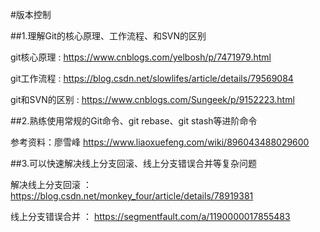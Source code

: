 #版本控制

##1.理解Git的核心原理、工作流程、和SVN的区别

git核心原理 : https://www.cnblogs.com/yelbosh/p/7471979.html

git工作流程 : https://blog.csdn.net/slowlifes/article/details/79569084

git和SVN的区别 : https://www.cnblogs.com/Sungeek/p/9152223.html

##2.熟练使用常规的Git命令、git rebase、git stash等进阶命令

参考资料：廖雪峰
https://www.liaoxuefeng.com/wiki/896043488029600

##3.可以快速解决线上分支回滚、线上分支错误合并等复杂问题

解决线上分支回滚 ： https://blog.csdn.net/monkey_four/article/details/78919381

线上分支错误合并 ： https://segmentfault.com/a/1190000017855483 